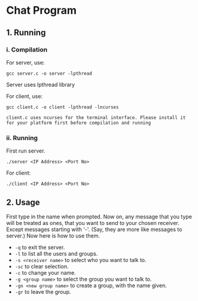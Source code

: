 # Chat Program
## 1. Running
### i. Compilation
For server, use:

`gcc server.c -o server -lpthread`

Server uses lpthread library

For client, use:

`gcc client.c -o client -lpthread -lncurses`

    client.c uses ncurses for the terminal interface. Please install it for your platform first before compilation and running

### ii. Running
First run server.

`./server <IP Address> <Port No>`

For client:

`./client <IP Address> <Port No>`

## 2. Usage

First type in the name when prompted.
Now on, any message that you type will be treated as ones, that you want to send to your chosen receiver.
Except messages starting with '-'. (Say, they are more like messages to server.)
Now here is how to use them.

- `-q` to exit the server.
- `-l` to list all the users and groups.
- `-s <receiver name>` to select who you want to talk to.
- `-sc` to clear selection.
- `-c` to change your name.
- `-g <group name>` to select the group you want to talk to.
- `-gn <new group name>` to create a group, with the name given.
- `-gr` to leave the group.

